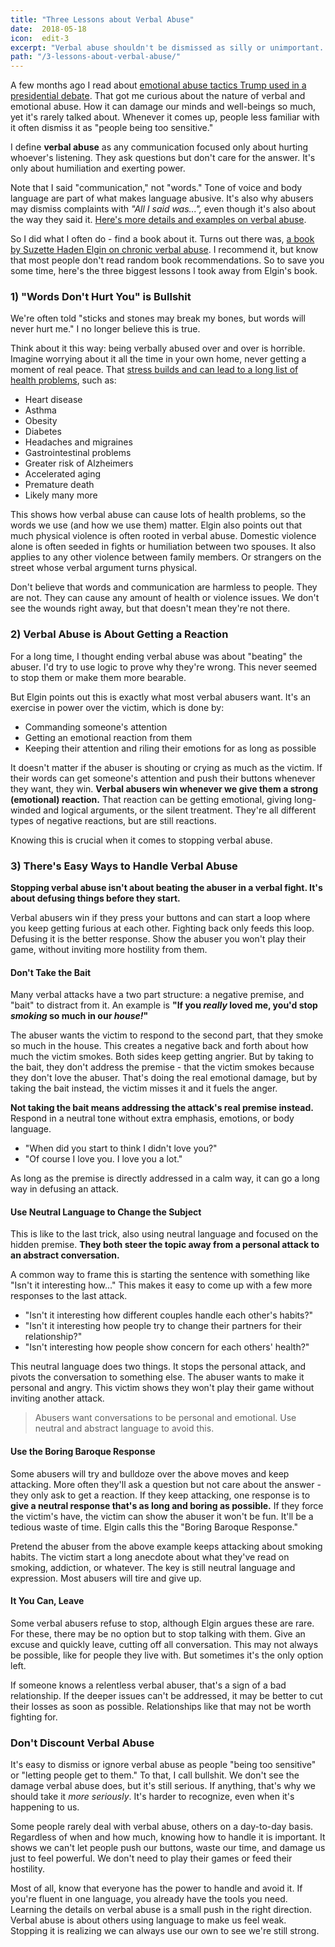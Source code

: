 ```yaml
---
title: "Three Lessons about Verbal Abuse"
date:  2018-05-18
icon:  edit-3
excerpt: "Verbal abuse shouldn't be dismissed as silly or unimportant. There's easy ways to recognize and handle it."
path: "/3-lessons-about-verbal-abuse/"
---
```


A few months ago I read about [emotional abuse tactics Trump used in a presidential debate](https://everydayfeminism.com/2016/09/trump-emotional-abuse-tactics/). That got me curious about the nature of verbal and emotional abuse. How it can damage our minds and well-beings so much, yet it's rarely talked about. Whenever it comes up, people less familiar with it often dismiss it as "people being too sensitive."

I define **verbal abuse** as any communication focused only about hurting whoever's listening. They ask questions but don't care for the answer. It's only about humiliation and exerting power.

Note that I said "communication," not "words." Tone of voice and body language are part of what makes language abusive. It's also why abusers may dismiss complaints with _"All I said was...",_ even though it's also about the way they said it. [Here's more details and examples on verbal abuse](https://www.healthyplace.com/abuse/verbal-abuse/what-is-verbal-abuse).

So I did what I often do - find a book about it. Turns out there was, [a book by Suzette Haden Elgin on chronic verbal abuse](https://www.amazon.com/You-Cant-Say-That-Abuse/dp/0471003999). I recommend it, but know that most people don't read random book recommendations. So to save you some time, here's the three biggest lessons I took away from Elgin's book.

### 1) "Words Don't Hurt You" is Bullshit

We're often told "sticks and stones may break my bones, but words will never hurt me." I no longer believe this is true.

Think about it this way: being verbally abused over and over is horrible. Imagine worrying about it all the time in your own home, never getting a moment of real peace. That [stress builds and can lead to a long list of health problems](https://www.webmd.com/balance/stress-management/features/10-fixable-stress-related-health-problems#1), such as:

* Heart disease
* Asthma
* Obesity
* Diabetes
* Headaches and migraines
* Gastrointestinal problems
* Greater risk of Alzheimers
* Accelerated aging
* Premature death
* Likely many more

This shows how verbal abuse can cause lots of health problems, so the words we use (and how we use them) matter. Elgin also points out that much physical violence is often rooted in verbal abuse. Domestic violence alone is often seeded in fights or humiliation between two spouses. It also applies to any other violence between family members. Or strangers on the street whose verbal argument turns physical.

Don't believe that words and communication are harmless to people. They are not. They can cause any amount of health or violence issues. We don't see the wounds right away, but that doesn't mean they're not there.

### 2) Verbal Abuse is About Getting a Reaction

For a long time, I thought ending verbal abuse was about "beating" the abuser. I'd try to use logic to prove why they're wrong. This never seemed to stop them or make them more bearable.

But Elgin points out this is exactly what most verbal abusers want. It's an exercise in power over the victim, which is done by:

* Commanding someone's attention
* Getting an emotional reaction from them
* Keeping their attention and riling their emotions for as long as possible

It doesn't matter if the abuser is shouting or crying as much as the victim. If their words can get someone's attention and push their buttons whenever they want, they win. **Verbal abusers win whenever we give them a strong (emotional) reaction.** That reaction can be getting emotional, giving long-winded and logical arguments, or the silent treatment. They're all different types of negative reactions, but are still reactions.

Knowing this is crucial when it comes to stopping verbal abuse.

### 3) There's Easy Ways to Handle Verbal Abuse

**Stopping verbal abuse isn't about beating the abuser in a verbal fight. It's about defusing things before they start.**

Verbal abusers win if they press your buttons and can start a loop where you keep getting furious at each other. Fighting back only feeds this loop. Defusing it is the better response. Show the abuser you won't play their game, without inviting more hostility from them.

#### Don't Take the Bait

Many verbal attacks have a two part structure: a negative premise, and "bait" to distract from it. An example is **"If you _really_ loved me, you'd stop _smoking_ so much in our _house!_"**

The abuser wants the victim to respond to the second part, that they smoke so much in the house. This creates a negative back and forth about how much the victim smokes. Both sides keep getting angrier. But by taking to the bait, they don't address the premise - that the victim smokes because they don't love the abuser. That's doing the real emotional damage, but by taking the bait instead, the victim misses it and it fuels the anger.

**Not taking the bait means addressing the attack's real premise instead.** Respond in a neutral tone without extra emphasis, emotions, or body language.

* "When did you start to think I didn't love you?"
* "Of course I love you. I love you a lot."

As long as the premise is directly addressed in a calm way, it can go a long way in defusing an attack.

#### Use Neutral Language to Change the Subject

This is like to the last trick, also using neutral language and focused on the hidden premise. **They both steer the topic away from a personal attack to an abstract conversation.**

A common way to frame this is starting the sentence with something like "Isn't it interesting how..." This makes it easy to come up with a few more responses to the last attack.

* "Isn't it interesting how different couples handle each other's habits?"
* "Isn't it interesting how people try to change their partners for their relationship?"
* "Isn't interesting how people show concern for each others' health?"

This neutral language does two things. It stops the personal attack, and pivots the conversation to something else. The abuser wants to make it personal and angry. This victim shows they won't play their game without inviting another attack.

> Abusers want conversations to be personal and emotional. Use neutral and abstract language to avoid this.

#### Use the Boring Baroque Response

Some abusers will try and bulldoze over the above moves and keep attacking. More often they'll ask a question but not care about the answer - they only ask to get a reaction. If they keep attacking, one response is to **give a neutral response that's as long and boring as possible.** If they force the victim's have, the victim can show the abuser it won't be fun. It'll be a tedious waste of time. Elgin calls this the "Boring Baroque Response."

Pretend the abuser from the above example keeps attacking about smoking habits. The victim start a long anecdote about what they've read on smoking, addiction, or whatever. The key is still neutral language and expression. Most abusers will tire and give up.

#### It You Can, Leave

Some verbal abusers refuse to stop, although Elgin argues these are rare. For these, there may be no option but to stop talking with them. Give an excuse and quickly leave, cutting off all conversation. This may not always be possible, like for people they live with. But sometimes it's the only option left.

If someone knows a relentless verbal abuser, that's a sign of a bad relationship. If the deeper issues can't be addressed, it may be better to cut their losses as soon as possible. Relationships like that may not be worth fighting for.

### Don't Discount Verbal Abuse

It's easy to dismiss or ignore verbal abuse as people "being too sensitive" or "letting people get to them." To that, I call bullshit. We don't see the damage verbal abuse does, but it's still serious. If anything, that's why we should take it _more seriously_. It's harder to recognize, even when it's happening to us.

Some people rarely deal with verbal abuse, others on a day-to-day basis. Regardless of when and how much, knowing how to handle it is important. It shows we can't let people push our buttons, waste our time, and damage us just to feel powerful. We don't need to play their games or feed their hostility.

Most of all, know that everyone has the power to handle and avoid it. If you're fluent in one language, you already have the tools you need. Learning the details on verbal abuse is a small push in the right direction. Verbal abuse is about others using language to make us feel weak. Stopping it is realizing we can always use our own to see we're still strong.

